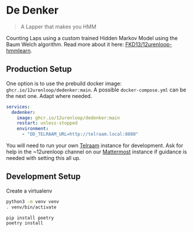# De Denker

> A Lapper that makes you HMM 

Counting Laps using a custom trained Hidden Markov Model using the Baum Welch algorithm. Read more about it here: [FKD13/12urenloop-hmmlearn](https://github.com/FKD13/12urenloop-hmmlearn/blob/yeet/report.pdf).

## Production Setup

One option is to use the prebuild docker image: `ghcr.io/12urenloop/dedenker:main`.
A possible `docker-compose.yml` can be the next one. Adapt where needed.

```yml
services:
  dedenker:
    image: ghcr.io/12urenloop/dedenker:main
    restart: unless-stopped
    environment:
      - "DD_TELRAAM_URL=http://telraam.local:8080"
```

You will need to run your own [Telraam](https://github.com/12urenloop/Telraam) instance for development. Ask for help in the ~12urenloop channel on our [Mattermost](https://chat.zeus.gent) instance if guidance is needed with setting this all up.

## Development Setup

Create a virtualenv

```sh
python3 -m venv venv
. venv/bin/activate
```

```sh
pip install poetry
poetry install
```

